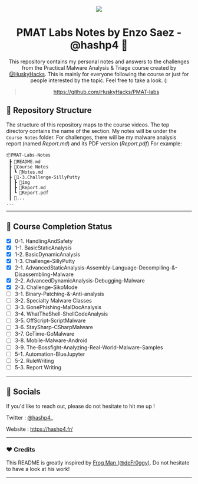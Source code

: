 <p align="center">
  <img src="https://user-images.githubusercontent.com/57866415/135939695-6f2c2ce7-403b-4aab-977f-561d17be73ce.png" />
</p>

<div align="center">

# PMAT Labs Notes by Enzo Saez - @hashp4 🔬


This repository contains my personal notes and answers to the challenges from the Practical Malware Analysis & Triage course created by [@HuskyHacks](https://github.com/HuskyHacks). This is mainly for everyone following the course or just for people interested by the topic. Feel free to take a look. (:

> https://github.com/HuskyHacks/PMAT-labs

</div>

## 🧭 Repository Structure

The structure of this repository maps to the course videos. The top directory contains the name of the section. My notes will be under the `Course Notes` folder. For challenges, there will be my malware analysis report (named *Report.md*) and its PDF version (*Report.pdf*) For example:
```
📦PMAT-Labs-Notes
 ┣ 📜README.md
 ┣ 📂Course Notes
 ┃ ┗ 📜Notes.md
 ┣ 📂1-3.Challenge-SillyPutty
 ┃ ┣ 📂img
 ┃ ┣ 📜Report.md
 ┃ ┗ 📜Report.pdf
 ┃ 📂...
...
```

---

## 🚩 Course Completion Status

- [x] 0-1. HandlingAndSafety
- [x] 1-1. BasicStaticAnalysis
- [x] 1-2. BasicDynamicAnalysis
- [x] 1-3. Challenge-SillyPutty
- [X] 2-1. AdvancedStaticAnalysis-Assembly-Language-Decompiling-&-Disassembling-Malware
- [X] 2-2. AdvancedDynamicAnalysis-Debugging-Malware
- [X] 2-3. Challenge-SikoMode
- [ ] 3-1. Binary-Patching-&-Anti-analysis
- [ ] 3-2. Specialty Malware Classes 
- [ ] 3-3. GonePhishing-MalDocAnalysis
- [ ] 3-4. WhatTheShell-ShellCodeAnalysis
- [ ] 3-5. OffScript-ScriptMalware
- [ ] 3-6. StaySharp-CSharpMalware
- [ ] 3-7. GoTime-GoMalware
- [ ] 3-8. Mobile-Malware-Android
- [ ] 3-9. The-Bossfight-Analyzing-Real-World-Malware-Samples
- [ ] 5-1. Automation-BlueJupyter
- [ ] 5-2. RuleWriting
- [ ] 5-3. Report Writing

---

## 🔗 Socials
If you'd like to reach out, please do not hesitate to hit me up ! 

Twitter : [@hashp4_](https://twitter.com/hashp4_)

Website : https://hashp4.fr/

---

### ❤️ Credits

This README is greatly inspired by [Frog Man (@deFr0ggy)](https://github.com/deFr0ggy). Do not hesitate to have a look at his work! 

---
